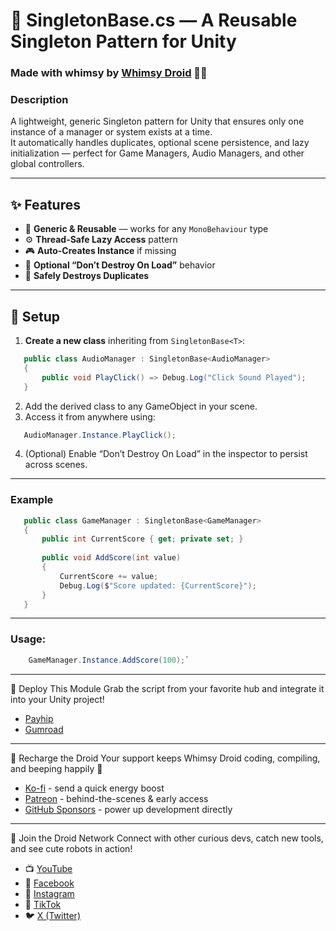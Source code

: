 # 🌈 SingletonBase.cs — A Reusable Singleton Pattern for Unity  
### Made with whimsy by [Whimsy Droid](https://linktr.ee/whimsydroid) 🤖💫  

### Description
A lightweight, generic Singleton pattern for Unity that ensures only one instance of a manager or system exists at a time.  
It automatically handles duplicates, optional scene persistence, and lazy initialization — perfect for Game Managers, Audio Managers, and other global controllers.

---

## ✨ Features
- 🧩 **Generic & Reusable** — works for any `MonoBehaviour` type  
- ⚙️ **Thread-Safe Lazy Access** pattern  
- 🎮 **Auto-Creates Instance** if missing  
- 💾 **Optional “Don’t Destroy On Load”** behavior  
- 🧼 **Safely Destroys Duplicates**  

---

## 🧰 Setup

1. **Create a new class** inheriting from `SingletonBase<T>`:
````csharp
   public class AudioManager : SingletonBase<AudioManager>
   {
       public void PlayClick() => Debug.Log("Click Sound Played");
   }
````
2. Add the derived class to any GameObject in your scene.
3. Access it from anywhere using:
```csharp
   AudioManager.Instance.PlayClick();
````
4. (Optional) Enable “Don’t Destroy On Load” in the inspector to persist across scenes.

---

### Example
 ````csharp
    public class GameManager : SingletonBase<GameManager>
	{
	    public int CurrentScore { get; private set; }
	
	    public void AddScore(int value)
	    {
	        CurrentScore += value;
	        Debug.Log($"Score updated: {CurrentScore}");
	    }
	}
````	

---

### Usage:
````csharp
	GameManager.Instance.AddScore(100);`
````

---

🤖 Deploy This Module
Grab the script from your favorite hub and integrate it into your Unity project!
- [Payhip](https://payhip.com/whimsydroid)
- [Gumroad](https://whimsydroid.gumroad.com/)

---

🔋 Recharge the Droid
Your support keeps Whimsy Droid coding, compiling, and beeping happily 💫
- [Ko-fi](https://ko-fi.com/whimsydroid) - send a quick energy boost
- [Patreon](https://patreon.com/whimsydroid) - behind-the-scenes & early access
- [GitHub Sponsors](https://github.com/sponsors/whimsydroid) - power up development directly

---

🎥 Join the Droid Network
Connect with other curious devs, catch new tools, and see cute robots in action!
- 📺 [YouTube](https://www.youtube.com/@whimsydroid)
- 📘 [Facebook](https://www.facebook.com/whimsydroid)
- 📸 [Instagram](https://www.instagram.com/whimsydroid)
- 🎵 [TikTok](https://www.tiktok.com/@whimsydroid)
- 🐦 [X (Twitter)](https://x.com/whimsydroid)


